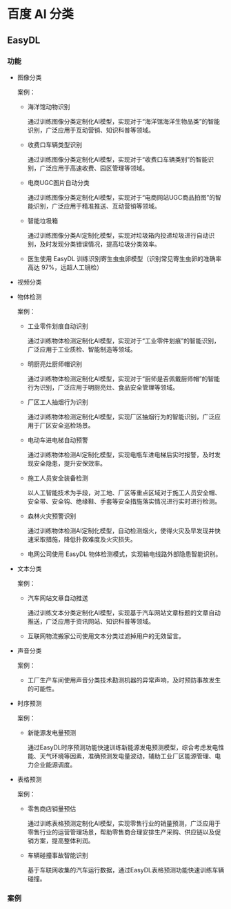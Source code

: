 # 百度 AI 分类

## EasyDL

### 功能

- 图像分类

  案例：

  - 海洋馆动物识别

    通过训练图像分类定制化AI模型，实现对于“海洋馆海洋生物品类”的智能识别，广泛应用于互动营销、知识科普等领域。

  - 收费口车辆类型识别

    通过训练图像分类定制化AI模型，实现对于“收费口车辆类别”的智能识别，广泛应用于高速收费、园区管理等领域。

  - 电商UGC图片自动分类

    通过训练图像分类定制化AI模型，实现对于“电商网站UGC商品拍图”的智能识别，广泛应用于精准推送、互动营销等领域。

  - 智能垃圾箱

    通过训练图像分类AI定制化模型，实现对垃圾箱内投递垃圾进行自动识别，及时发现分类错误情况，提高垃圾分类效率。

  - 医生使用 EasyDL 训练识别寄生虫虫卵模型（识别常见寄生虫卵的准确率高达 97%，远超人工镜检）

- 视频分类

- 物体检测

  案例：

  - 工业零件划痕自动识别

    通过训练物体检测定制化AI模型，实现对于“工业零件划痕”的智能识别，广泛应用于工业质检、智能制造等领域。

  - 明厨亮灶厨师帽识别

    通过训练物体检测定制化AI模型，实现对于“厨师是否佩戴厨师帽”的智能行为识别，广泛应用于明厨亮灶、食品安全管理等领域。

  - 厂区工人抽烟行为识别

    通过训练物体检测定制化AI模型，实现厂区抽烟行为的智能识别，广泛应用于厂区安全巡检场景。

  - 电动车进电梯自动预警

    通过训练物体检测AI定制化模型，实现电瓶车进电梯后实时报警，及时发现安全隐患，提升安保效率。

  - 施工人员安全装备检测

    以人工智能技术为手段，对工地、厂区等重点区域对于施工人员安全帽、安全带、安全钩、绝缘鞋、手套等安全措施落实情况进行实时进行检测。

  - 森林火灾预警识别

    通过训练物体检测AI定制化模型，自动检测烟火，使得火灾及早发现并快速采取措施，降低扑救难度及火灾损失。

  - 电网公司使用 EasyDL 物体检测模式，实现输电线路外部隐患智能识别。

- 文本分类

  案例：

  - 汽车网站文章自动推送

    通过训练文本分类定制化AI模型，实现基于汽车网站文章标题的文章自动推送，广泛应用于资讯网站、知识科普等领域。

  - 互联网物流搬家公司使用文本分类过滤掉用户的无效留言。

- 声音分类

  案例：

  - 工厂生产车间使用声音分类技术勘测机器的异常声响，及时预防事故发生的可能性。

- 时序预测

  案例：

  - 新能源发电量预测

    通过EasyDL时序预测功能快速训练新能源发电预测模型，综合考虑发电性能、天气环境等因素，准确预测发电量波动，辅助工业厂区能源管理、电力企业能源调度。

- 表格预测

  案例：

  - 零售商店销量预估

    通过训练表格预测定制化AI模型，实现零售行业的销量预测，广泛应用于零售行业的运营管理场景，帮助零售商合理安排生产采购、供应链以及促销方案，提高整体利润。

  - 车辆碰撞事故智能识别

    基于车联网收集的汽车运行数据，通过EasyDL表格预测功能快速训练车辆碰撞。

### 案例


